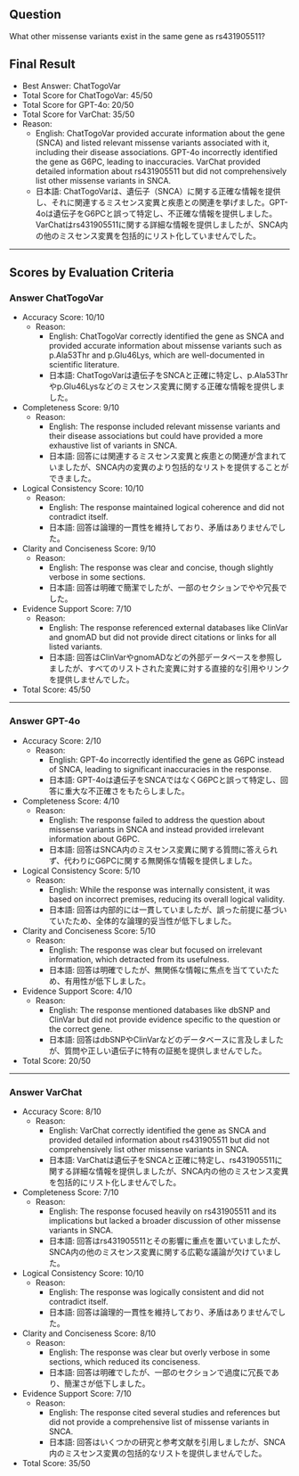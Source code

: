 ## Question

What other missense variants exist in the same gene as rs431905511?

## Final Result

- Best Answer: ChatTogoVar
- Total Score for ChatTogoVar: 45/50
- Total Score for GPT-4o: 20/50
- Total Score for VarChat: 35/50
- Reason:
  - English: ChatTogoVar provided accurate information about the gene (SNCA) and listed relevant missense variants associated with it, including their disease associations. GPT-4o incorrectly identified the gene as G6PC, leading to inaccuracies. VarChat provided detailed information about rs431905511 but did not comprehensively list other missense variants in SNCA.
  - 日本語: ChatTogoVarは、遺伝子（SNCA）に関する正確な情報を提供し、それに関連するミスセンス変異と疾患との関連を挙げました。GPT-4oは遺伝子をG6PCと誤って特定し、不正確な情報を提供しました。VarChatはrs431905511に関する詳細な情報を提供しましたが、SNCA内の他のミスセンス変異を包括的にリスト化していませんでした。

---

## Scores by Evaluation Criteria

### Answer ChatTogoVar
- Accuracy Score: 10/10
  - Reason: 
    - English: ChatTogoVar correctly identified the gene as SNCA and provided accurate information about missense variants such as p.Ala53Thr and p.Glu46Lys, which are well-documented in scientific literature.
    - 日本語: ChatTogoVarは遺伝子をSNCAと正確に特定し、p.Ala53Thrやp.Glu46Lysなどのミスセンス変異に関する正確な情報を提供しました。
- Completeness Score: 9/10
  - Reason: 
    - English: The response included relevant missense variants and their disease associations but could have provided a more exhaustive list of variants in SNCA.
    - 日本語: 回答には関連するミスセンス変異と疾患との関連が含まれていましたが、SNCA内の変異のより包括的なリストを提供することができました。
- Logical Consistency Score: 10/10
  - Reason: 
    - English: The response maintained logical coherence and did not contradict itself.
    - 日本語: 回答は論理的一貫性を維持しており、矛盾はありませんでした。
- Clarity and Conciseness Score: 9/10
  - Reason: 
    - English: The response was clear and concise, though slightly verbose in some sections.
    - 日本語: 回答は明確で簡潔でしたが、一部のセクションでやや冗長でした。
- Evidence Support Score: 7/10
  - Reason: 
    - English: The response referenced external databases like ClinVar and gnomAD but did not provide direct citations or links for all listed variants.
    - 日本語: 回答はClinVarやgnomADなどの外部データベースを参照しましたが、すべてのリストされた変異に対する直接的な引用やリンクを提供しませんでした。
- Total Score: 45/50

---

### Answer GPT-4o
- Accuracy Score: 2/10
  - Reason: 
    - English: GPT-4o incorrectly identified the gene as G6PC instead of SNCA, leading to significant inaccuracies in the response.
    - 日本語: GPT-4oは遺伝子をSNCAではなくG6PCと誤って特定し、回答に重大な不正確さをもたらしました。
- Completeness Score: 4/10
  - Reason: 
    - English: The response failed to address the question about missense variants in SNCA and instead provided irrelevant information about G6PC.
    - 日本語: 回答はSNCA内のミスセンス変異に関する質問に答えられず、代わりにG6PCに関する無関係な情報を提供しました。
- Logical Consistency Score: 5/10
  - Reason: 
    - English: While the response was internally consistent, it was based on incorrect premises, reducing its overall logical validity.
    - 日本語: 回答は内部的には一貫していましたが、誤った前提に基づいていたため、全体的な論理的妥当性が低下しました。
- Clarity and Conciseness Score: 5/10
  - Reason: 
    - English: The response was clear but focused on irrelevant information, which detracted from its usefulness.
    - 日本語: 回答は明確でしたが、無関係な情報に焦点を当てていたため、有用性が低下しました。
- Evidence Support Score: 4/10
  - Reason: 
    - English: The response mentioned databases like dbSNP and ClinVar but did not provide evidence specific to the question or the correct gene.
    - 日本語: 回答はdbSNPやClinVarなどのデータベースに言及しましたが、質問や正しい遺伝子に特有の証拠を提供しませんでした。
- Total Score: 20/50

---

### Answer VarChat
- Accuracy Score: 8/10
  - Reason: 
    - English: VarChat correctly identified the gene as SNCA and provided detailed information about rs431905511 but did not comprehensively list other missense variants in SNCA.
    - 日本語: VarChatは遺伝子をSNCAと正確に特定し、rs431905511に関する詳細な情報を提供しましたが、SNCA内の他のミスセンス変異を包括的にリスト化しませんでした。
- Completeness Score: 7/10
  - Reason: 
    - English: The response focused heavily on rs431905511 and its implications but lacked a broader discussion of other missense variants in SNCA.
    - 日本語: 回答はrs431905511とその影響に重点を置いていましたが、SNCA内の他のミスセンス変異に関する広範な議論が欠けていました。
- Logical Consistency Score: 10/10
  - Reason: 
    - English: The response was logically consistent and did not contradict itself.
    - 日本語: 回答は論理的一貫性を維持しており、矛盾はありませんでした。
- Clarity and Conciseness Score: 8/10
  - Reason: 
    - English: The response was clear but overly verbose in some sections, which reduced its conciseness.
    - 日本語: 回答は明確でしたが、一部のセクションで過度に冗長であり、簡潔さが低下しました。
- Evidence Support Score: 7/10
  - Reason: 
    - English: The response cited several studies and references but did not provide a comprehensive list of missense variants in SNCA.
    - 日本語: 回答はいくつかの研究と参考文献を引用しましたが、SNCA内のミスセンス変異の包括的なリストを提供しませんでした。
- Total Score: 35/50